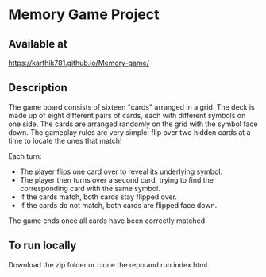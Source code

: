 # Memory Game Project

## Available at 
https://karthik781.github.io/Memory-game/

## Description

The game board consists of sixteen "cards" arranged in a grid. The deck is made up of eight different pairs of cards, each with different symbols on one side. The cards are arranged randomly on the grid with the symbol face down. The gameplay rules are very simple: flip over two hidden cards at a time to locate the ones that match!

Each turn:

- The player flips one card over to reveal its underlying symbol.
- The player then turns over a second card, trying to find the corresponding card with the same symbol.
- If the cards match, both cards stay flipped over.
- If the cards do not match, both cards are flipped face down.

The game ends once all cards have been correctly matched

## To run locally

Download the zip folder or clone the repo and run index.html
